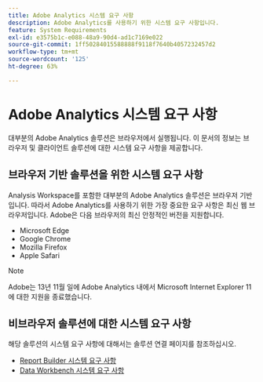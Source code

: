 ```yaml
---
title: Adobe Analytics 시스템 요구 사항
description: Adobe Analytics를 사용하기 위한 시스템 요구 사항입니다.
feature: System Requirements
exl-id: e3575b1c-e088-48a9-90d4-ad1c7169e022
source-git-commit: 1ff50284015588888f9118f7640b4057232457d2
workflow-type: tm+mt
source-wordcount: '125'
ht-degree: 63%

---
```


# Adobe Analytics 시스템 요구 사항

대부분의 Adobe Analytics 솔루션은 브라우저에서 실행됩니다. 이 문서의 정보는 브라우저 및 클라이언트 솔루션에 대한 시스템 요구 사항을 제공합니다.

## 브라우저 기반 솔루션을 위한 시스템 요구 사항

Analysis Workspace를 포함한 대부분의 Adobe Analytics 솔루션은 브라우저 기반입니다. 따라서 Adobe Analytics를 사용하기 위한 가장 중요한 요구 사항은 최신 웹 브라우저입니다. Adobe은 다음 브라우저의 최신 안정적인 버전을 지원합니다.

* Microsoft Edge
* Google Chrome
* Mozilla Firefox
* Apple Safari

>[!NOTE]
>
>Adobe는 13년 11월 일에 Adobe Analytics 내에서 Microsoft Internet Explorer 11에 대한 지원을 종료했습니다.

## 비브라우저 솔루션에 대한 시스템 요구 사항

해당 솔루션의 시스템 요구 사항에 대해서는 솔루션 연결 페이지를 참조하십시오.

* [Report Builder 시스템 요구 사항](/help/analyze/report-builder/setup/system-requirements.md)
* [Data Workbench 시스템 요구 사항](https://experienceleague.adobe.com/docs/data-workbench/using/install/c-data-workbench-client-install.html?lang=ko-KR)
